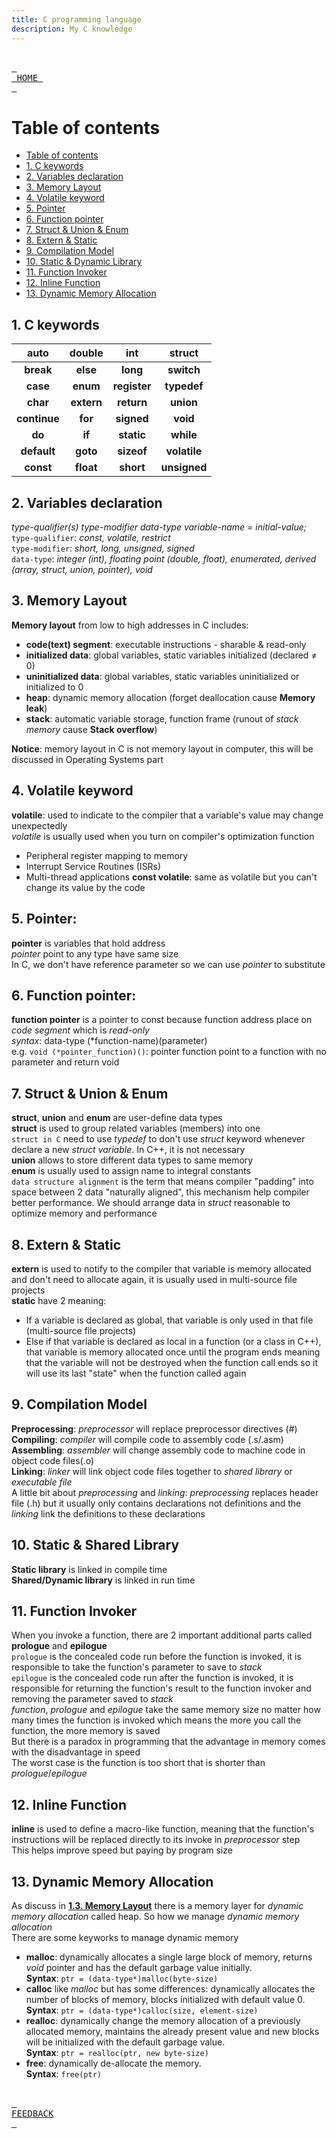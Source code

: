 ```yaml
---
title: C programming language
description: My C knowledge
---
```


<br> [<kbd> <br> HOME <br> </kbd>][HOME] <br>

# Table of contents
- [Table of contents](#table-of-contents)
- [1. C keywords](#1-c-keywords)
- [2. Variables declaration](#2-variables-declaration)
- [3. Memory Layout](#3-memory-layout)
- [4. Volatile keyword](#4-volatile-keyword)
- [5. Pointer](#5-pointer)
- [6. Function pointer](#6-function-pointer)
- [7. Struct & Union & Enum](#7-struct--union--enum)
- [8. Extern & Static](#8-extern--static)
- [9. Compilation Model](#9-compilation-model)
- [10. Static & Dynamic Library](#10-static--dynamic-library)
- [11. Function Invoker](#11-function-invoker)
- [12. Inline Function](#12-inline-function)
- [13. Dynamic Memory Allocation](#13-dynamic-memory-allocation)

## 1. C keywords

 auto           | double	    | int	          | struct 
 :---:          | :---:         |  :---:          | :---:        
 **break**	    | **else**	    | **long**	      | **switch**    
 **case**	    | **enum**	    | **register**	  | **typedef**   
 **char**	    | **extern**	| **return**	  | **union**     
 **continue**	| **for**	    | **signed**	  | **void**      
 **do**	        | **if**	    | **static**	  | **while**     
 **default**	| **goto**	    | **sizeof**	  | **volatile**  
 **const**	    | **float**	    | **short**	      | **unsigned**  

## 2. Variables declaration
*type-qualifier(s) type-modifier data-type variable-name = initial-value;* \
`type-qualifier`: *const, volatile, restrict* \
`type-modifier`: *short, long, unsigned, signed* \
`data-type`: *integer (int), floating point (double, float), enumerated, derived (array, struct, union, pointer), void* 

## 3. Memory Layout
**Memory layout** from low to high addresses in C includes: 
* **code(text) segment**: executable instructions - sharable & read-only
* **initialized data**: global variables, static variables initialized (declared $\neq$ 0)
* **uninitialized data**: global variables, static variables uninitialized or initialized to 0
* **heap**: dynamic memory allocation (forget deallocation cause **Memory leak**)
* **stack**: automatic variable storage, function frame (runout of *stack memory* cause **Stack overflow**)

**Notice**: memory layout in C is not memory layout in computer, this will be discussed in Operating Systems part

## 4. Volatile keyword
**volatile**: used to indicate to the compiler that a variable's value may change unexpectedly \
*volatile* is usually used when you turn on compiler's optimization function 
* Peripheral register mapping to memory 
* Interrupt Service Routines (ISRs) 
* Multi-thread applications
**const volatile**: same as volatile but you can't change its value by the code

## 5. Pointer:
**pointer** is variables that hold address \
*pointer* point to any type have same size \
In C, we don't have reference parameter so we can use *pointer* to substitute

## 6. Function pointer:
**function pointer** is a pointer to const because function address place on *code segment* which is *read-only* \
*syntax*: data-type (*function-name)(parameter) \
e.g. `void (*pointer_function)()`: pointer function point to a function with no parameter and return void

## 7. Struct & Union & Enum
**struct**, **union** and **enum** are user-define data types \
**struct** is used to group related variables (members) into one  
`struct in C` need to use *typedef* to don't use *struct* keyword whenever declare a new *struct variable*. In C++, it is not necessary \
**union** allows to store different data types to same memory     \
**enum** is usually used to assign name to integral constants \
`data structure alignment` is the term that means compiler "padding" into space between 2 data "naturally aligned", this mechanism help compiler better performance. We should arrange data in *struct* reasonable to optimize memory and performance

## 8. Extern & Static
**extern** is used to notify to the compiler that variable is memory allocated and don't need to allocate again, it is usually used in multi-source file projects \
**static** have 2 meaning: 
* If a variable is declared as global, that variable is only used in that file (multi-source file projects)
* Else if that variable is declared as local in a function (or a class in C++), that variable is memory allocated once until the program ends meaning that the variable will not be destroyed when the function call ends so it will use its last "state" when the function called again

## 9. Compilation Model
**Preprocessing**: *preprocessor* will replace preprocessor directives (#) \
**Compiling**: *compiler* will compile code to assembly code (.s/.asm) \
**Assembling**: *assembler* will change assembly code to machine code in object code files(.o) \
**Linking**: *linker* will link object code files together to *shared library* or *executable file* \
A little bit about *preprocessing* and *linking*: *preprocessing* replaces header file (.h) but it usually only contains declarations not definitions and the *linking* link the definitions to these declarations

## 10. Static & Shared Library
**Static library** is linked in compile time \
**Shared/Dynamic library** is linked in run time

## 11. Function Invoker
When you invoke a function, there are 2 important additional parts called **prologue** and **epilogue** \
`prologue` is the concealed code run before the function is invoked, it is responsible to take the function's parameter to save to *stack* \
`epilogue` is the concealed code run after the function is invoked, it is responsible for returning the function's result to the function invoker and removing the parameter saved to *stack* \
*function*, *prologue* and *epilogue* take the same memory size no matter how many times the function is invoked which means the more you call the function, the more memory is saved \
But there is a paradox in programming that the advantage in memory comes with the disadvantage in speed \
The worst case is the function is too short that is shorter than *prologue*/*epilogue*

## 12. Inline Function
**inline** is used to define a macro-like function, meaning that the function's instructions will be replaced directly to its invoke in *preprocessor* step \
This helps improve speed but paying by program size

## 13. Dynamic Memory Allocation
As discuss in [**1.3. Memory Layout**](#13-memory-layout) there is a memory layer for *dynamic memory allocation* called heap. So how we manage *dynamic memory allocation* \
There are some keyworks to manage dynamic memory
* **malloc**: dynamically allocates a single large block of memory, returns *void* pointer and has the default garbage value initially. \
**Syntax**: `ptr = (data-type*)malloc(byte-size)`
* **calloc** like *malloc* but has some differences: dynamically allocates the number of blocks of memory, blocks initialized with default value 0. \
**Syntax**: `ptr = (data-type*)calloc(size, element-size)`
* **realloc**: dynamically change the memory allocation of a previously allocated memory, maintains the already present value and new blocks will be initialized with the default garbage value. \
**Syntax**: `ptr = realloc(ptr, new byte-size)`
* **free**: dynamically de-allocate the memory. \
**Syntax**: `free(ptr)`

<br> [<kbd> <br> FEEDBACK <br> </kbd>][FEEDBACK]<br>

[HOME]: ../README.md
[FEEDBACK]: https://github.com/friendlydenji/notebook/discussions